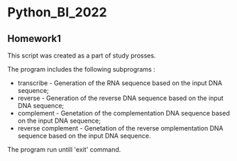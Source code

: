 # Python_BI_2022
## Homework1
This script was created as a part of study prosses. 

The program includes the following subprograms :
* transcribe - Generation of the RNA sequence based on the input DNA sequence; 
* reverse - Generation of the reverse DNA sequence based on the input DNA sequence;
* complement - Genetation of the complementation DNA sequence based on the input DNA sequence;
* reverse complement - Genetation of the reverse omplementation DNA sequence based on the input DNA sequence.

The program run untill 'exit' command. 
